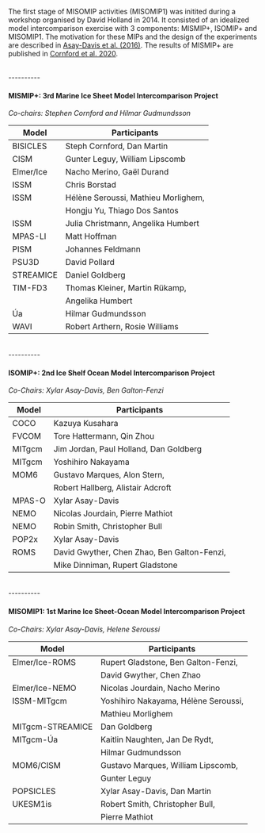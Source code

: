 The first stage of MISOMIP activities (MISOMIP1) was initited during a workshop organised by David Holland in 2014. It consisted of an idealized model intercomparison exercise with 3 components: MISMIP+, ISOMIP+ and MISOMIP1. The motivation for these MIPs and the design of the experiments are described in [Asay-Davis et al. (2016)](http://www.geosci-model-dev-discuss.net/gmd-2015-228/). The results of MISMIP+ are published in [Cornford et al. 2020](https://doi.org/10.5194/tc-14-2283-2020).

<br>
----------

#### MISMIP+: 3rd Marine Ice Sheet Model Intercomparison Project

_Co-chairs: Stephen Cornford and Hilmar Gudmundsson_


| Model       |  Participants |
| ------------| --------------|
| BISICLES    | Steph Cornford, Dan Martin |
| CISM        | Gunter Leguy, William Lipscomb |
| Elmer/Ice   | Nacho Merino, Gaël Durand |
| ISSM        | Chris Borstad |
| ISSM	      | Hélène Seroussi, Mathieu Morlighem, |
|             | Hongju Yu, Thiago Dos Santos |
| ISSM	      | Julia Christmann, Angelika Humbert |
| MPAS-LI     | Matt Hoffman |
| PISM	      | Johannes Feldmann |
| PSU3D	      | David Pollard |
| STREAMICE   | Daniel Goldberg |
| TIM-FD3     | Thomas Kleiner, Martin Rükamp, |
|             | Angelika Humbert |
| Úa          | Hilmar Gudmundsson |
| WAVI        | Robert Arthern, Rosie Williams |

<br>
----------

#### ISOMIP+: 2nd Ice Shelf Ocean Model Intercomparison Project

_Co-Chairs: Xylar Asay-Davis, Ben Galton-Fenzi_


| Model       |  Participants |
| ------------| --------------|
|COCO         | Kazuya Kusahara|
|FVCOM        | Tore Hattermann, Qin Zhou|
|MITgcm       | Jim Jordan, Paul Holland, Dan Goldberg|
|MITgcm       | Yoshihiro Nakayama|
|MOM6         | Gustavo Marques, Alon Stern, |
|             | Robert Hallberg, Alistair Adcroft|
|MPAS-O       | Xylar Asay-Davis|
|NEMO         | Nicolas Jourdain, Pierre Mathiot|
|NEMO         | Robin Smith, Christopher Bull |
|POP2x        | Xylar Asay-Davis|
|ROMS         | David Gwyther, Chen Zhao, Ben Galton-Fenzi, |
|             | Mike Dinniman, Rupert Gladstone|

<br>
----------

#### MISOMIP1: 1st Marine Ice Sheet-Ocean Model Intercomparison Project

_Co-Chairs: Xylar Asay-Davis, Helene Seroussi_


| Model           |  Participants |
| --------------  | ------------- |
|Elmer/Ice-ROMS	  | Rupert Gladstone, Ben Galton-Fenzi, |
|                 | David Gwyther, Chen Zhao|
|Elmer/Ice-NEMO	  | Nicolas Jourdain, Nacho Merino|
|ISSM-MITgcm      | Yoshihiro Nakayama, Hélène Seroussi, |
|                 | Mathieu Morlighem|
|MITgcm-STREAMICE | Dan Goldberg|
|MITgcm-Úa        | Kaitlin Naughten, Jan De Rydt, |
|                 | Hilmar Gudmundsson|
|MOM6/CISM        | Gustavo Marques, William Lipscomb, |
|                 | Gunter Leguy|
|POPSICLES        | Xylar Asay-Davis, Dan Martin|
|UKESM1is         | Robert Smith, Christopher Bull, |
|                 | Pierre Mathiot |
